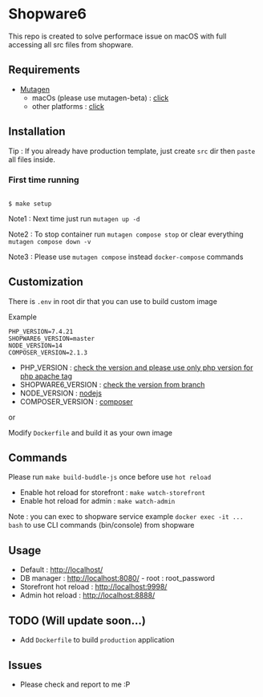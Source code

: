 # Shopware6

This repo is created to solve performace issue on macOS with full accessing all src files from shopware.

## Requirements

- [Mutagen](https://mutagen.io/documentation/introduction)
    - macOs (please use mutagen-beta) : [click](https://mutagen.io/documentation/introduction/installation#development-channels)
    - other platforms : [click](https://mutagen.io/documentation/introduction/installation)

## Installation

Tip : If you already have production template, just create `src` dir then `paste` all files inside.

### First time running

```

$ make setup

```

Note1 : Next time just run `mutagen up -d`

Note2 : To stop container run `mutagen compose stop` or clear everything `mutagen compose down -v`

Note3 : Please use `mutagen compose` instead `docker-compose` commands

## Customization

There is `.env` in root dir that you can use to build custom image

Example

```
PHP_VERSION=7.4.21
SHOPWARE6_VERSION=master
NODE_VERSION=14
COMPOSER_VERSION=2.1.3
```

- PHP_VERSION : [check the version and please use only php version for php apache tag](https://hub.docker.com/*/php)
- SHOPWARE6_VERSION : [check the version from branch](https://github.com/shopware/production)
- NODE_VERSION : [nodejs](https://nodejs.org/en/about/releases/)
- COMPOSER_VERSION : [composer](https://github.com/composer/composer/releases)

or

Modify `Dockerfile` and build it as your own image

## Commands

Please run `make build-buddle-js` once before use `hot reload`

- Enable hot reload for storefront : `make watch-storefront`
- Enable hot reload for admin : `make watch-admin`

Note : you can exec to shopware service example `docker exec -it ... bash` to use CLI commands (bin/console) from shopware

## Usage

- Default : [http://localhost/](http://localhost/)
- DB manager : [http://localhost:8080/](http://localhost:8080/) - root : root_password
- Storefront hot reload : [http://localhost:9998/](http://localhost:9998/)
- Admin hot reload : [http://localhost:8888/](http://localhost:8888/)

## TODO (Will update soon...)

- Add `Dockerfile` to build `production` application

## Issues

- Please check and report to me :P
